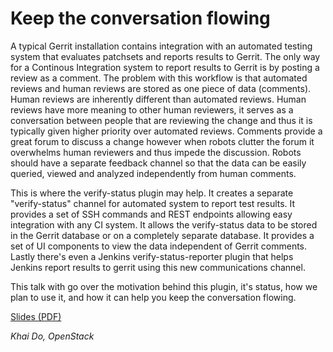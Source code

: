 # Keep the conversation flowing

A typical Gerrit installation contains integration with an automated
testing system that evaluates patchsets and reports results to Gerrit.
The only way for a Continous Integration system to report results
to Gerrit is by posting a review as a comment.  The problem with this
workflow is that automated reviews and human reviews are stored as one
piece of data (comments).  Human reviews are inherently different than
automated reviews.  Human reviews have more meaning to other human
reviewers, it serves as a conversation between people that are
reviewing the change and thus it is typically given higher priority
over automated reviews.  Comments provide a great forum to discuss a
change however when robots clutter the forum it overwhelms human
reviewers and thus impede the discussion.  Robots should have
a separate feedback channel so that the data can be easily queried,
viewed and analyzed independently from human comments.

This is where the verify-status plugin may help. It creates a separate
"verify-status" channel for automated system to report test results.
It provides a set of SSH commands and REST endpoints allowing easy
integration with any CI system.  It allows the verify-status data to be
stored in the Gerrit database or on a completely separate database.
It provides a set of UI components to view the data independent of
Gerrit comments.  Lastly there's even a Jenkins verify-status-reporter
plugin that helps Jenkins report results to gerrit using this new
communications channel.

This talk with go over the motivation behind this plugin, it's status,
how we plan to use it, and how it can help you keep the conversation
flowing.

[Slides (PDF)](https://storage.googleapis.com/gerrit-talks/summit/2016/keep-the-conversation-flowing.pdf)

*Khai Do, OpenStack*
